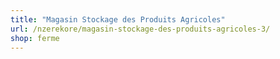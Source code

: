 ```yaml
---
title: "Magasin Stockage des Produits Agricoles"
url: /nzerekore/magasin-stockage-des-produits-agricoles-3/
shop: ferme
---
```

